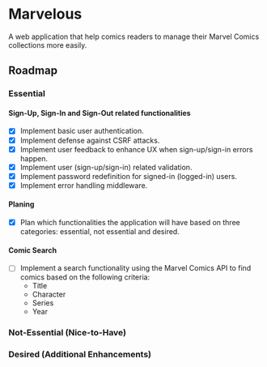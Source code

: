 # Marvelous
A web application that help comics readers to manage their Marvel Comics collections more easily.

## Roadmap
### Essential
#### Sign-Up, Sign-In and Sign-Out related functionalities
- [X] Implement basic user authentication.
- [X] Implement defense against CSRF attacks.
- [X] Implement user feedback to enhance UX when sign-up/sign-in errors happen.
- [X] Implement user (sign-up/sign-in) related validation.
- [X] Implement password redefinition for signed-in (logged-in) users.
- [X] Implement error handling middleware.

#### Planing
- [x] Plan which functionalities the application will have based on three categories: essential, not essential and desired.

#### Comic Search
- [ ] Implement a search functionality using the Marvel Comics API to find comics based on the following criteria:
    * Title
    * Character
    * Series
    * Year

### Not-Essential (Nice-to-Have)

### Desired (Additional Enhancements)
